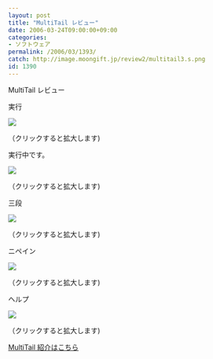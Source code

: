 ```yaml
---
layout: post
title: "MultiTail レビュー"
date: 2006-03-24T09:00:00+09:00
categories:
- ソフトウェア
permalink: /2006/03/1393/
catch: http://image.moongift.jp/review2/multitail3.s.png
id: 1390
---
```

MultiTail レビュー  
<!--more-->

実行

  

[![](http://image.moongift.jp/review2/multitail1.s.png)](http://image.moongift.jp/review2/multitail1.png)  
  
（クリックすると拡大します)

  

実行中です。

  

[![](http://image.moongift.jp/review2/multitail2.s.png)](http://image.moongift.jp/review2/multitail2.png)  
  
（クリックすると拡大します)

  

三段

  

[![](http://image.moongift.jp/review2/multitail3.s.png)](http://image.moongift.jp/review2/multitail3.png)  
  
（クリックすると拡大します)

  

ニペイン

  

[![](http://image.moongift.jp/review2/multitail4.s.png)](http://image.moongift.jp/review2/multitail4.png)  
  
（クリックすると拡大します)

  

ヘルプ

  

[![](http://image.moongift.jp/review2/multitail5.s.png)](http://image.moongift.jp/review2/multitail5.png)  
  
（クリックすると拡大します)

  

[MultiTail 紹介はこちら](http://oss.moongift.jp/intro/i-1388.html)

